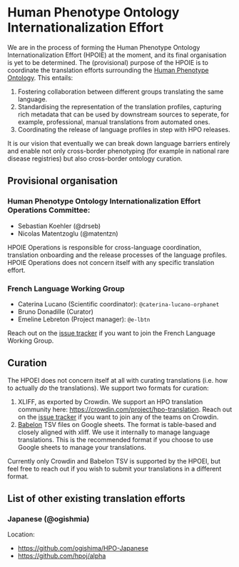 # Human Phenotype Ontology Internationalization Effort

We are in the process of forming the Human Phenotype Ontology Internationalization Effort (HPOIE) at the moment, and its final organisation is yet to be determined. The (provisional) purpose of the HPOIE is to coordinate the translation efforts surrounding the [Human Phenotype Ontology](https://github.com/obophenotype/human-phenotype-ontology). This entails:

1. Fostering collaboration between different groups translating the same language.
2. Standardising the representation of the translation profiles, capturing rich metadata that can be used by downstream sources to seperate, for example, professional, manual translations from automated ones.
3. Coordinating the release of language profiles in step with HPO releases.

It is our vision that eventually we can break down language barriers entirely and enable not only cross-border phenotyping (for example in national rare disease registries) but also cross-border ontology curation.

## Provisional organisation

### Human Phenotype Ontology Internationalization Effort Operations Committee:

- Sebastian Koehler (@drseb)
- Nicolas Matentzoglu (@matentzn)

HPOIE Operations is responsible for cross-language coordination, translation onboarding and the release processes of the language profiles. HPOIE Operations does not concern itself with any specific translation effort.

### French Language Working Group

- Caterina Lucano (Scientific coordinator): `@caterina-lucano-orphanet`
- Bruno Donadille (Curator)
- Emeline Lebreton (Project manager): `@e-lbtn`

Reach out on the [issue tracker](https://github.com/obophenotype/hpo-translations/issues) if you want to join the French Language Working Group.

## Curation

The HPOEI does not concern itself at all with curating translations (i.e. how to actually _do_ the translations). We support two formats for curation:

1. XLIFF, as exported by Crowdin. We support an HPO translation community here: https://crowdin.com/project/hpo-translation. Reach out on the [issue tracker](https://github.com/obophenotype/hpo-translations/issues) if you want to join any of the teams on Crowdin.
2. [Babelon](https://github.com/monarch-initiative/babelon) TSV files on Google sheets. The format is table-based and closely aligned with xliff. We use it internally to manage language translations. This is the recommended format if you choose to use Google sheets to manage your translations.

Currently only Crowdin and Babelon TSV is supported by the HPOEI, but feel free to reach out if you wish to submit your translations in a different format.

## List of other existing translation efforts

### Japanese (@ogishmia)

Location:
- https://github.com/ogishima/HPO-Japanese
- https://github.com/hpoj/alpha

